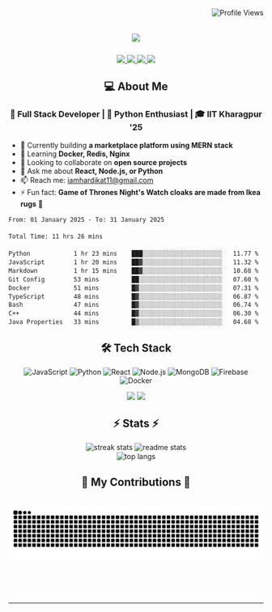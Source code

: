 <img align="right" src="https://komarev.com/ghpvc/?username=hs094&color=blue" alt="Profile Views" />

<h1 align="center">
  <img src="https://readme-typing-svg.herokuapp.com?font=Righteous&size=35&duration=4000&color=2AA889&center=true&vCenter=true&width=500&lines=Hi+There!+👋;I'm+Hardik+Soni+💻;" />
</h1>
<div align="center"> 
  <a href="mailto:iamhardikat11@gmail.com">
    <img src="https://img.shields.io/badge/Gmail-333333?style=for-the-badge&logo=gmail&logoColor=red" />
  </a>
  <a href="https://www.linkedin.com/in/hardik-soni-498271141/" target="_blank">
    <img src="https://img.shields.io/badge/LinkedIn-0077B5?style=for-the-badge&logo=linkedin&logoColor=white" target="_blank" />
  </a>
  <a href="https://hs094-portfolio.netlify.app/" target="_blank">
     <img src="https://img.shields.io/badge/Portfolio-FF5722?style=for-the-badge&logo=todoist&logoColor=white" target="_blank" /> 
  </a>
  <a href="https://www.instagram.com/hardik.s.094/" target="_blank"> 
    <img src="https://img.shields.io/badge/Instagram-E4405F?style=for-the-badge&logo=instagram&logoColor=white)" target="_blank" />
  </a>
</div>

<h2 align="center"> 💻 About Me</h2>
<h3 align="center">🚀 Full Stack Developer | 🐍 Python Enthusiast | 🎓 IIT Kharagpur '25</h3>

- 🔭 Currently building **a marketplace platform using MERN stack**
- 🌱 Learning **Docker, Redis, Nginx**
- 👯 Looking to collaborate on **open source projects**
- 💬 Ask me about **React, Node.js, or Python**
- 📫 Reach me: [iamhardikat11@gmail.com](mailto:iamhardikat11@gmail.com)
- ⚡ Fun fact: **Game of Thrones Night's Watch cloaks are made from Ikea rugs** 🧥

<!--START_SECTION:waka-->

```txt
From: 01 January 2025 - To: 31 January 2025

Total Time: 11 hrs 26 mins

Python            1 hr 23 mins    ███░░░░░░░░░░░░░░░░░░░░░░   11.77 %
JavaScript        1 hr 20 mins    ██▓░░░░░░░░░░░░░░░░░░░░░░   11.32 %
Markdown          1 hr 15 mins    ██▓░░░░░░░░░░░░░░░░░░░░░░   10.68 %
Git Config        53 mins         ██░░░░░░░░░░░░░░░░░░░░░░░   07.60 %
Docker            51 mins         █▓░░░░░░░░░░░░░░░░░░░░░░░   07.31 %
TypeScript        48 mins         █▓░░░░░░░░░░░░░░░░░░░░░░░   06.87 %
Bash              47 mins         █▓░░░░░░░░░░░░░░░░░░░░░░░   06.74 %
C++               44 mins         █▓░░░░░░░░░░░░░░░░░░░░░░░   06.30 %
Java Properties   33 mins         █▒░░░░░░░░░░░░░░░░░░░░░░░   04.68 %
```

<!--END_SECTION:waka-->

<h2 align="center">🛠 Tech Stack</h2> 

<div align="center">
  
  ![JavaScript](https://img.shields.io/badge/-JavaScript-F7DF1E?style=flat-square&logo=javascript&logoColor=black)
  ![Python](https://img.shields.io/badge/-Python-3776AB?style=flat-square&logo=python&logoColor=white)
  ![React](https://img.shields.io/badge/-React-61DAFB?style=flat-square&logo=react&logoColor=black)
  ![Node.js](https://img.shields.io/badge/-Node.js-339933?style=flat-square&logo=node.js&logoColor=white)
  ![MongoDB](https://img.shields.io/badge/-MongoDB-47A248?style=flat-square&logo=mongodb&logoColor=white)
  ![Firebase](https://img.shields.io/badge/-Firebase-FFCA28?style=flat-square&logo=firebase&logoColor=black)
  ![Docker](https://img.shields.io/badge/-Docker-2496ED?style=flat-square&logo=docker&logoColor=white)
  
  <img src="https://skillicons.dev/icons?i=react,bootstrap,mui,html,css,vscode,github,figma,tailwind,git,r" />
  <img src="https://skillicons.dev/icons?i=nodejs,python,javascript,typescript,express,firebase,mongodb,c,java,nextjs,mysql,flask" /><br>
</div>

<h2 align="center">⚡ Stats ⚡</h2>

<div align="center">
  <img width=390 src="https://github-readme-streak-stats-salesp07.vercel.app/?user=hs094&count_private=true&theme=react&border_radius=10" alt="streak stats"/>
  <img width=390 src="https://github-readme-stats-salesp07.vercel.app/api?username=hs094&count_private=true&show_icons=true&theme=react&rank_icon=github&border_radius=10" alt="readme stats" />
  <br/>
  <img width=325 align="center" src="https://github-readme-stats-salesp07.vercel.app/api/top-langs/?username=hs094&hide=HTML&langs_count=8&layout=compact&theme=react&border_radius=10&size_weight=0.5&count_weight=0.5&exclude_repo=github-readme-stats" alt="top langs" />
</div>

<div align="center">
  <h2>🐍 My Contributions 🐍</h2>
  <br>
  <img alt="snake eating my contributions" src="https://raw.githubusercontent.com/hs094/hs094/output/github-contribution-grid-snake.svg" />
  <br/>
</div>

<br>

<br/><br/>

<hr/>

<br/>
